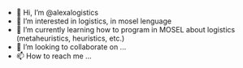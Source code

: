 - 👋 Hi, I’m @alexalogistics
- 👀 I’m interested in logistics, in mosel lenguage
- 🌱 I’m currently learning how to program in MOSEL about logistics (metaheuristics, heuristics, etc.)
- 💞️ I’m looking to collaborate on ...
- 📫 How to reach me ...

<!---
alexalogistics/alexalogistics is a ✨ special ✨ repository because its `README.md` (this file) appears on your GitHub profile.
You can click the Preview link to take a look at your changes.
--->
